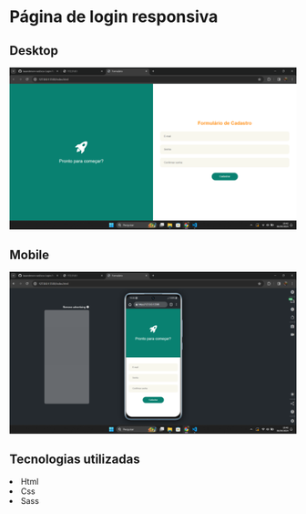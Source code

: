 # Página de login responsiva

<h2>Desktop</h2>
<img src="image.png" alt="image desktop" style="width: 700px">
<h2>Mobile</h2>
<img src="image-1.png" alt="image desktop" style="width: 700px">
<h2>Tecnologias utilizadas</h2>
<li>Html</li>
<li>Css</li>
<li>Sass</li>
